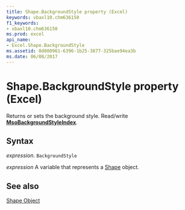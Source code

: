 ```yaml
---
title: Shape.BackgroundStyle property (Excel)
keywords: vbaxl10.chm636150
f1_keywords:
- vbaxl10.chm636150
ms.prod: excel
api_name:
- Excel.Shape.BackgroundStyle
ms.assetid: 0d080961-6396-1b25-3877-325bae94ea3b
ms.date: 06/08/2017
---
```



# Shape.BackgroundStyle property (Excel)

Returns or sets the background style. Read/write  **[MsoBackgroundStyleIndex](./Office.MsoBackgroundStyleIndex.md)**.


## Syntax

 _expression_. `BackgroundStyle`

 _expression_ A variable that represents a [Shape](./Excel.Shape.md) object.


## See also


[Shape Object](Excel.Shape.md)

